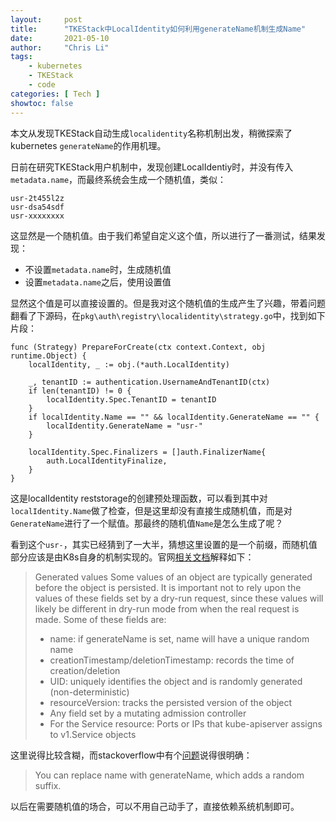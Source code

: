 ```yaml
---
layout:     post 
title:      "TKEStack中LocalIdentity如何利用generateName机制生成Name"
date:       2021-05-10
author:     "Chris Li"
tags:
    - kubernetes
    - TKEStack
    - code
categories: [ Tech ]
showtoc: false
---
```


本文从发现TKEStack自动生成`localidentity`名称机制出发，稍微探索了kubernetes `generateName`的作用机理。
<!--more-->

日前在研究TKEStack用户机制中，发现创建LocalIdentiy时，并没有传入`metadata.name`，而最终系统会生成一个随机值，类似：
```
usr-2t455l2z
usr-dsa54sdf
usr-xxxxxxxx
```
这显然是一个随机值。由于我们希望自定义这个值，所以进行了一番测试，结果发现：
* 不设置`metadata.name`时，生成随机值
* 设置`metadata.name`之后，使用设置值

显然这个值是可以直接设置的。但是我对这个随机值的生成产生了兴趣，带着问题翻看了下源码，在`pkg\auth\registry\localidentity\strategy.go`中，找到如下片段：
```golang
func (Strategy) PrepareForCreate(ctx context.Context, obj runtime.Object) {
	localIdentity, _ := obj.(*auth.LocalIdentity)

	_, tenantID := authentication.UsernameAndTenantID(ctx)
	if len(tenantID) != 0 {
		localIdentity.Spec.TenantID = tenantID
	}
	if localIdentity.Name == "" && localIdentity.GenerateName == "" {
		localIdentity.GenerateName = "usr-"
	}

	localIdentity.Spec.Finalizers = []auth.FinalizerName{
		auth.LocalIdentityFinalize,
	}
}
```
这是localIdentity reststorage的创建预处理函数，可以看到其中对`localIdentity.Name`做了检查，但是这里却没有直接生成随机值，而是对`GenerateName`进行了一个赋值。那最终的随机值`Name`是怎么生成了呢？

看到这个`usr-`，其实已经猜到了一大半，猜想这里设置的是一个前缀，而随机值部分应该是由K8s自身的机制实现的。官网[相关文档](https://kubernetes.io/docs/reference/using-api/api-concepts/)解释如下：

> Generated values
> Some values of an object are typically generated before the object is persisted. It is important not to rely upon the values of these fields set by a dry-run request, since these values will likely be different in dry-run mode from when the real request is made. Some of these fields are:
> * name: if generateName is set, name will have a unique random name
> * creationTimestamp/deletionTimestamp: records the time of creation/deletion
> * UID: uniquely identifies the object and is randomly generated (non-deterministic)
> * resourceVersion: tracks the persisted version of the object
> * Any field set by a mutating admission controller
> * For the Service resource: Ports or IPs that kube-apiserver assigns to v1.Service objects

这里说得比较含糊，而stackoverflow中有个[问题](https://stackoverflow.com/questions/48023475/add-random-string-on-kubernetes-pod-deployment-name)说得很明确：
> You can replace name with generateName, which adds a random suffix.

以后在需要随机值的场合，可以不用自己动手了，直接依赖系统机制即可。